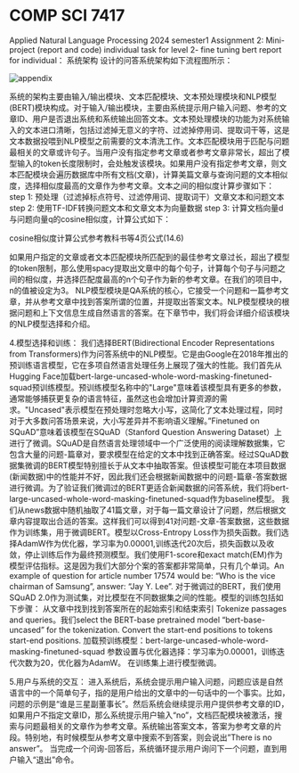 # COMP SCI 7417
Applied Natural Language Processing
2024 semester1 
Assignment 2: Mini-project (report and code)
individual task for level 2- fine tuning bert
report for individual：
系统架构
设计的问答系统架构如下流程图所示：

![appendix](https://github.com/user-attachments/assets/73524c4f-61b5-4f3c-8eea-2002219bc791)


系统的架构主要由输入/输出模块、文本匹配模块、文本预处理模块和NLP模型(BERT)模块构成。对于输入/输出模块，主要由系统提示用户输入问题、参考的文章ID、用户是否退出系统和系统输出回答文本。文本预处理模块的功能为对系统输入的文本进口清晰，包括过滤掉无意义的字符、过滤掉停用词、提取词干等，这是文本数据投喂到NLP模型之前需要的文本清洗工作。文本匹配模块用于匹配与问题最相关的文章或许句子。当用户没有指定参考文章或者参考文章非常长，超出了模型输入的token长度限制时，会处触发该模块。如果用户没有指定参考文章，则文本匹配模块会遍历数据库中所有文档(文章)，计算美篇文章与查询问题的文本相似度，选择相似度最高的文章作为参考文章。文本之间的相似度计算步骤如下：
step 1: 预处理（过滤掉标点符号、过滤停用词、提取词干）文章文本和问题文本
step 2: 使用TF-IDF转换问题文本和文章文本为向量数据
step 3: 计算文档向量d与问题向量q的cosine相似度，计算公式如下：

cosine相似度计算公式参考教科书等4页公式(14.6)

如果用户指定的文章或者文本匹配模块所匹配到的最佳参考文章过长，超出了模型的token限制，那么使用spacy提取出文章中的每个句子，计算每个句子与问题之间的相似度，并选择匹配度最高的n个句子作为新的参考文章。在我们的项目中，n的值被设定为3。
NLP模型模块是QA系统的核心，它接受一个问题和一篇参考文章，并从参考文章中找到答案所谓的位置，并提取出答案文本。NLP模型模块的根据问题和上下文信息生成自然语言的答案。在下章节中，我们将会详细介绍该模块的NLP模型选择和介绍。


4.模型选择和训练：
我们选择BERT(Bidirectional Encoder Representations from Transformers)作为问答系统中的NLP模型。它是由Google在2018年推出的预训练语言模型，它在多项自然语言处理任务上展现了强大的性能。我们首先从Hugging Face加载bert-large-uncased-whole-word-masking-finetuned-squad预训练模型。预训练模型名称中的"Large"意味着该模型具有更多的参数，通常能够捕获更复杂的语言特征，虽然这也会增加计算资源的需求。"Uncased"表示模型在预处理时忽略大小写，这简化了文本处理过程，同时对于大多数问答场景来说，大小写差异并不影响语义理解。”Finetuned on SQuAD”意味着该模型在SQuAD（Stanford Question Answering Dataset）上进行了微调。SQuAD是自然语言处理领域中一个广泛使用的阅读理解数据集，它包含大量的问题-篇章对，要求模型在给定的文本中找到正确答案。经过SQuAD数据集微调的BERT模型特别擅长于从文本中抽取答案。但该模型可能在本项目数据(新闻数据)中的性能并不好，因此我们还会根据新闻数据中的问题-篇章-答案数据进行微调。为了验证我们微调过的BERT更适合新闻数据的问答系统，我们将bert-large-uncased-whole-word-masking-finetuned-squad作为baseline模型。
我们从news数据中随机抽取了41篇文章，对于每一篇文章设计了问题，然后根据文章内容提取出合适的答案。这样我们可以得到41对问题-文章-答案数据，这些数据作为训练集，用于微调BERT。模型以Cross-Entropy Loss作为损失函数。我们选择AdamW作为优化器，学习率为0.00001,训练迭代20次后，损失函数以及收敛，停止训练后作为最终预测模型。我们使用F1-score和exact match(EM)作为模型评估指标。这是因为我们大部分个案的答案都非常简单，只有几个单词。An example of question for article number 17574 would be: “Who is the vice chairman of Samsung”, answer: “Jay Y. Lee”.
对于微调过的BERT，我们使用SQuAD 2.0作为测试集，对比模型在不同数据集之间的性能。模型的训练包括如下步骤：
从文章中找到找到答案所在的起始索引和结束索引
Tokenize passages and queries。我们select the BERT-base pretrained model “bert-base-uncased” for the tokenization.
Convert the start-end positions to tokens start-end positions.
加载预训练模型：bert-large-uncased-whole-word-masking-finetuned-squad
参数设置与优化器选择：学习率为0.00001，训练迭代次数为20，优化器为AdamW。
在训练集上进行模型微调。



5.用户与系统的交互：
进入系统后，系统会提示用户输入问题，问题应该是自然语言中的一个简单句子，指的是用户给出的文章中的一句话中的一个事实。比如，问题的示例是“谁是三星副董事长”。然后系统会继续提示用户提供参考文章的ID，如果用户不指定文章ID，那么系统提示用户输入“no”，文档匹配模块被激活，搜索与问题最相关的文章作为参考文章。系统输出答案文本，答案为参考文章的片段。特别地，有时候模型从参考文章中搜索不到答案，则会说出”There is no answer”。 当完成一个问询-回答后，系统循环提示用户询问下一个问题，直到用户输入“退出”命令。
